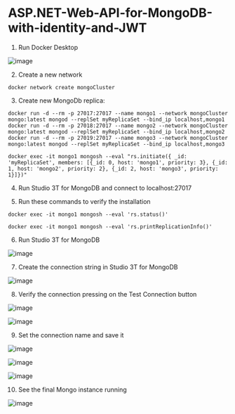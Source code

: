 # ASP.NET-Web-API-for-MongoDB-with-identity-and-JWT

1. Run Docker Desktop

![image](https://github.com/user-attachments/assets/c8e119df-b388-49f7-a06b-9aad7c74aaa3)

2. Create a new network

```
docker network create mongoCluster
```

3. Create new MongoDb replica: 

```
docker run -d --rm -p 27017:27017 --name mongo1 --network mongoCluster mongo:latest mongod --replSet myReplicaSet --bind_ip localhost,mongo1
docker run -d --rm -p 27018:27017 --name mongo2 --network mongoCluster mongo:latest mongod --replSet myReplicaSet --bind_ip localhost,mongo2
docker run -d --rm -p 27019:27017 --name mongo3 --network mongoCluster mongo:latest mongod --replSet myReplicaSet --bind_ip localhost,mongo3
```

```
docker exec -it mongo1 mongosh --eval "rs.initiate({ _id: 'myReplicaSet', members: [{_id: 0, host: 'mongo1', priority: 3}, {_id: 1, host: 'mongo2', priority: 2}, {_id: 2, host: 'mongo3', priority: 1}]})"
```

4. Run Studio 3T for MongoDB and connect to localhost:27017

5. Run these commands to verify the installation

```
docker exec -it mongo1 mongosh --eval 'rs.status()'
```

```
docker exec -it mongo1 mongosh --eval 'rs.printReplicationInfo()'
```

6. Run Studio 3T for MongoDB

![image](https://github.com/user-attachments/assets/dfa76885-8c17-41e5-8d08-1df6960f7660)

7. Create the connection string in Studio 3T for MongoDB

![image](https://github.com/user-attachments/assets/80704dee-c25b-4f61-8b80-0f9409b41af3)

8. Verify the connection pressing on the Test Connection button

![image](https://github.com/user-attachments/assets/6e412c5e-e0a8-4bd2-9c3d-0905002ad410)

![image](https://github.com/user-attachments/assets/62e5f6e5-ac80-40bd-958a-455640e7b7cc)

9. Set the connection name and save it

![image](https://github.com/user-attachments/assets/d3e2ad23-13fa-4d13-8af9-c3185825f90d)

![image](https://github.com/user-attachments/assets/b0623b95-46f9-4e7f-9bdf-d17d684a0ed7)

![image](https://github.com/user-attachments/assets/402304f8-9732-4fc7-ae2f-47fbcf62b063)

10. See the final Mongo instance running

![image](https://github.com/user-attachments/assets/15f25d8b-1966-4f79-924b-7ccdb8911304)


